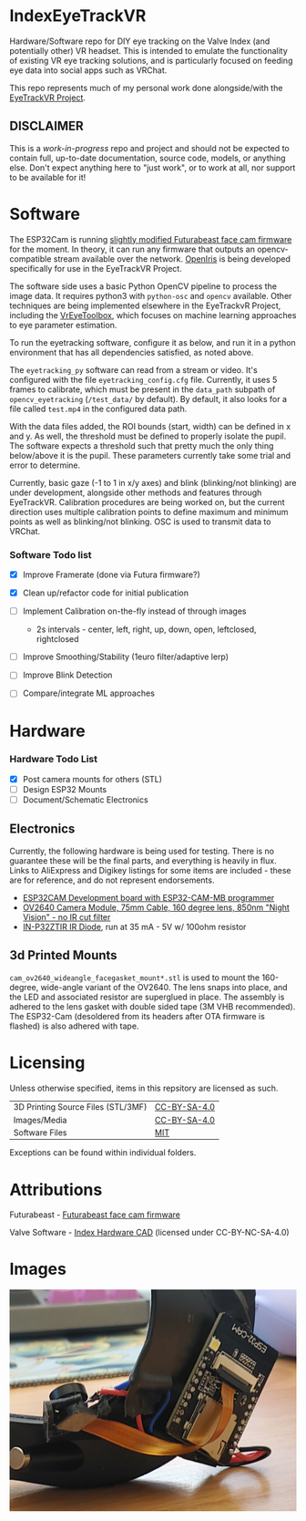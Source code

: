 # IndexEyeTrackVR
Hardware/Software repo for DIY eye tracking on the Valve Index (and potentially other) VR headset. This is intended to emulate the functionality of existing VR eye tracking solutions, and is particularly focused on feeding eye data into social apps such as VRChat.

This repo represents much of my personal work done alongside/with the [EyeTrackVR Project](https://github.com/RedHawk989/EyeTrackVR).

## **DISCLAIMER**
This is a *work-in-progress* repo and project and should not be expected to contain full, up-to-date documentation, source code, models, or anything else. Don't expect anything here to "just work", or to work at all, nor support to be available for it!

# Software
The ESP32Cam is running [slightly modified Futurabeast face cam firmware](https://github.com/rrazgriz/futura-face-cam) for the moment. In theory, it can run any firmware that outputs an opencv-compatible stream available over the network. [OpenIris](https://github.com/lorow/OpenIris) is being developed specifically for use in the EyeTrackVR Project.

The software side uses a basic Python OpenCV pipeline to process the image data. It requires python3 with `python-osc` and `opencv` available. Other techniques are being implemented elsewhere in the EyeTrackvR Project, including the [VrEyeToolbox](https://github.com/SummerSigh/VrEyeToolbox), which focuses on machine learning approaches to eye parameter estimation.

To run the eyetracking software, configure it as below, and run it in a python environment that has all dependencies satisfied, as noted above. 

The `eyetracking_py` software can read from a stream or video. It's configured with the file `eyetracking_config.cfg` file. Currently, it uses 5 frames to calibrate, which must be present in the `data_path` subpath of `opencv_eyetracking` (`/test_data/` by default). By default, it also looks for a file called `test.mp4` in the configured data path. 

With the data files added, the ROI bounds (start, width) can be defined in x and y. As well, the threshold must be defined to properly isolate the pupil. The software expects a threshold such that pretty much the only thing below/above it is the pupil. These parameters currently take some trial and error to determine. 

Currently, basic gaze (-1 to 1 in x/y axes) and blink (blinking/not blinking) are under development, alongside other methods and features through EyeTrackVR. Calibration procedures are being worked on, but the current direction uses multiple calibration points to define maximum and minimum points as well as blinking/not blinking. OSC is used to transmit data to VRChat.


### Software Todo list
- [x] Improve Framerate (done via Futura firmware?)
- [x] Clean up/refactor code for initial publication
- [ ] Implement Calibration on-the-fly instead of through images
  - 2s intervals - center, left, right, up, down, open, leftclosed, rightclosed
- [ ] Improve Smoothing/Stability (1euro filter/adaptive lerp)
- [ ] Improve Blink Detection
- [ ] Compare/integrate ML approaches


# Hardware
### Hardware Todo List
- [x] Post camera mounts for others (STL)
- [ ] Design ESP32 Mounts
- [ ] Document/Schematic Electronics

## Electronics
Currently, the following hardware is being used for testing. There is no guarantee these will be the final parts, and everything is heavily in flux. Links to AliExpress and Digikey listings for some items are included - these are for reference, and do not represent endorsements. 

- [ESP32CAM Development board with ESP32-CAM-MB programmer](https://www.aliexpress.com/item/1005001900359624.html)
- [OV2640 Camera Module, 75mm Cable, 160 degree lens, 850nm "Night Vision" - no IR cut filter](https://www.aliexpress.com/item/1005003040149873.html)
- [IN-P32ZTIR IR Diode](https://www.digikey.com/en/products/detail/inolux/IN-P32ZTIR/10384796), run at 35 mA - 5V w/ 100ohm resistor 

## 3d Printed Mounts
`cam_ov2640_wideangle_facegasket_mount*.stl` is used to mount the 160-degree, wide-angle variant of the OV2640. The lens snaps into place, and the LED and associated resistor are superglued in place. The assembly is adhered to the lens gasket with double sided tape (3M VHB recommended). The ESP32-Cam (desoldered from its headers after OTA firmware is flashed) is also adhered with tape. 

# Licensing
Unless otherwise specified, items in this repsitory are licensed as such.

|   |   |
|---|---|
| 3D Printing Source Files (STL/3MF) | [CC-BY-SA-4.0](https://spdx.org/licenses/CC-BY-SA-4.0.html) |
| Images/Media | [CC-BY-SA-4.0](https://spdx.org/licenses/CC-BY-SA-4.0.html) |
| Software Files | [MIT](https://spdx.org/licenses/MIT.html) |


Exceptions can be found within individual folders.

# Attributions
Futurabeast - [Futurabeast face cam firmware](https://github.com/rrazgriz/futura-face-cam)

Valve Software - [Index Hardware CAD](https://github.com/ValveSoftware/IndexHardware) (licensed under CC-BY-NC-SA-4.0)

# Images
![Camera/ESP Mounting](./images/camera_esp_mounting_2022-03-22.png)
